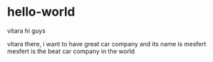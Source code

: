 # hello-world
vitara
hi guys

vitara there, i want to have great car company and its name is mesfert
mesfert is the beat car company in the world 
